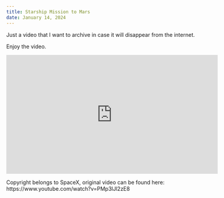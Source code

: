 ```yaml
---
title: Starship Mission to Mars
date: January 14, 2024
---
```


Just a video that I want to archive in case it will disappear from the internet.

Enjoy the video.

<iframe width="560" height="315" src="https://www.youtube-nocookie.com/embed/910AkzxgtBs?si=1krlZ-TEHm52ckle" title="YouTube video player" frameborder="0" allow="accelerometer; autoplay; clipboard-write; encrypted-media; gyroscope; picture-in-picture; web-share" referrerpolicy="strict-origin-when-cross-origin" allowfullscreen></iframe>

<p class="disclaimer text-left">
    Copyright belongs to SpaceX, original video can be found here: <x-link href="https://www.youtube.com/watch?v=921VbEMAwwY">https://www.youtube.com/watch?v=PMp3lJl2zE8</x-link>
</p>
